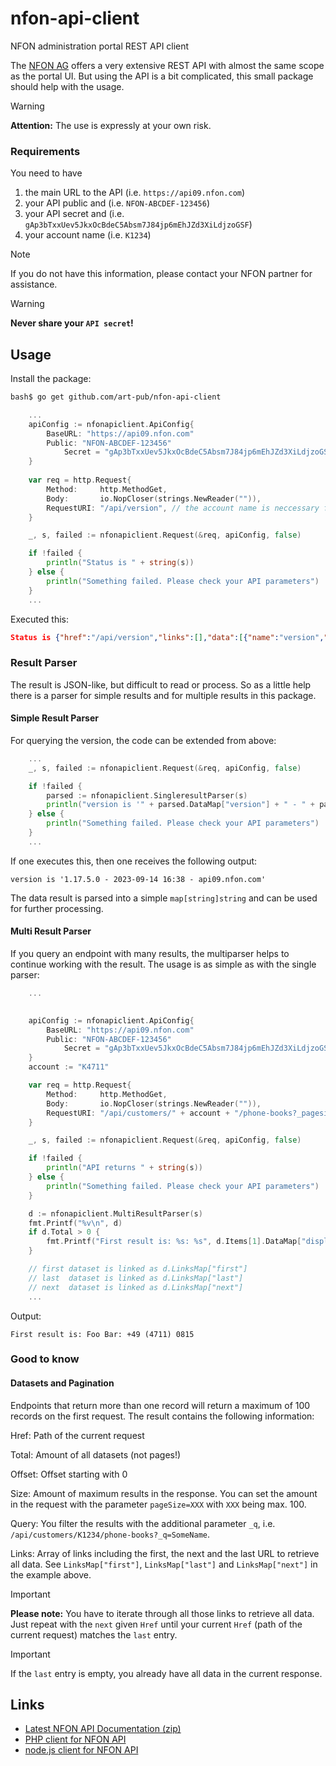 # nfon-api-client
NFON administration portal REST API client

The [NFON AG](https://nfon.com) offers a very extensive REST API with almost the same scope as the portal UI. But using the API is a bit complicated, this small package should help with the usage.

> [!WARNING]
> **Attention:** The use is expressly at your own risk. 

### Requirements

You need to have
1. the main URL to the API (i.e. `https://api09.nfon.com`)
2. your API public and (i.e. `NFON-ABCDEF-123456`)
3. your API secret and (i.e. `gAp3bTxxUev5JkxOcBdeC5Absm7J84jp6mEhJZd3XiLdjzoGSF`)
4. your account name (i.e. `K1234`)

> [!NOTE]
> If you do not have this information, please contact your NFON partner for assistance.

> [!WARNING]
> **Never share your `API secret`!**

## Usage

Install the package:
```bash
bash$ go get github.com/art-pub/nfon-api-client
```

```go
    ...
	apiConfig := nfonapiclient.ApiConfig{
		BaseURL: "https://api09.nfon.com"
		Public: "NFON-ABCDEF-123456"
    		Secret = "gAp3bTxxUev5JkxOcBdeC5Absm7J84jp6mEhJZd3XiLdjzoGSF"
	}
    
	var req = http.Request{
		Method:     http.MethodGet,
		Body:       io.NopCloser(strings.NewReader("")),
		RequestURI: "/api/version", // the account name is neccessary for some endpoints and part of the URL path
	}

	_, s, failed := nfonapiclient.Request(&req, apiConfig, false)

	if !failed {
		println("Status is " + string(s))
	} else {
		println("Something failed. Please check your API parameters")
	}
    ...
```

Executed this:

```json
Status is {"href":"/api/version","links":[],"data":[{"name":"version","value":"1.17.5.0"},{"name":"host","value":"api09.nfon.com"},{"name":"buildTime","value":"2023-09-14 16:38"}]}
```

### Result Parser
The result is JSON-like, but difficult to read or process. So as a little help there is a parser for simple results and for multiple results in this package.

#### Simple Result Parser
For querying the version, the code can be extended from above:
```go
    ...
	_, s, failed := nfonapiclient.Request(&req, apiConfig, false)

	if !failed {
		parsed := nfonapiclient.SingleresultParser(s)
	    println("version is '" + parsed.DataMap["version"] + " - " + parsed.DataMap["buildTime"] + " - " + parsed.DataMap["host"] + "'")
	} else {
		println("Something failed. Please check your API parameters")
	}
    ...
```
If one executes this, then one receives the following output:

```version is '1.17.5.0 - 2023-09-14 16:38 - api09.nfon.com'```

The data result is parsed into a simple `map[string]string` and can be used for further processing.

#### Multi Result Parser

If you query an endpoint with many results, the multiparser helps to continue working with the result. The usage is as simple as with the single parser:
```go
    ...
    

	apiConfig := nfonapiclient.ApiConfig{
		BaseURL: "https://api09.nfon.com"
		Public: "NFON-ABCDEF-123456"
    		Secret = "gAp3bTxxUev5JkxOcBdeC5Absm7J84jp6mEhJZd3XiLdjzoGSF"
	}
    account := "K4711"

    var req = http.Request{
		Method:     http.MethodGet,
		Body:       io.NopCloser(strings.NewReader("")),
		RequestURI: "/api/customers/" + account + "/phone-books?_pagesize=3",
	}

	_, s, failed := nfonapiclient.Request(&req, apiConfig, false)

	if !failed {
		println("API returns " + string(s))
	} else {
		println("Something failed. Please check your API parameters")
	}

	d := nfonapiclient.MultiResultParser(s)
	fmt.Printf("%v\n", d)
	if d.Total > 0 {
		fmt.Printf("First result is: %s: %s", d.Items[1].DataMap["displayName"], d.Items[1].DataMap["displayNumber"])
	}

    // first dataset is linked as d.LinksMap["first"]
    // last  dataset is linked as d.LinksMap["last"]
    // next  dataset is linked as d.LinksMap["next"]
    ...
```

Output:

`First result is: Foo Bar: +49 (4711) 0815`

### Good to know

#### Datasets and Pagination

Endpoints that return more than one record will return a maximum of 100 records on the first request. The result contains the following information:

Href: Path of the current request

Total: Amount of all datasets (not pages!)

Offset: Offset starting with 0

Size: Amount of maximum results in the response. You can set the amount in the request with the parameter `pageSize=XXX` with `XXX` being max. 100.

Query: You filter the results with the additional parameter `_q`, i.e. `/api/customers/K1234/phone-books?_q=SomeName`.

Links: Array of links including the first, the next and the last URL to retrieve all data. See `LinksMap["first"]`, `LinksMap["last"]` and `LinksMap["next"]` in the example above.

> [!IMPORTANT]
> **Please note:** You have to iterate through all those links to retrieve all data. Just repeat with the `next` given `Href` until your current `Href` (path of the current request) matches the `last` entry.

> [!IMPORTANT]
> If the `last` entry is empty, you already have all data in the current response.


## Links

* [Latest NFON API Documentation (zip)](https://cdn.cloudya.com/API_Documentation.zip)
* [PHP client for NFON API](https://github.com/art-pub/nfon-api-client-php)
* [node.js client for NFON API](https://www.npmjs.com/package/nfon)
